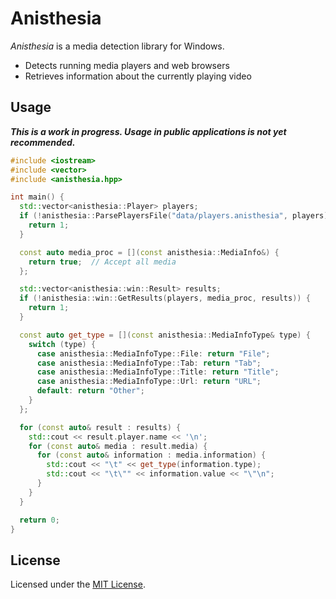 # Anisthesia

*Anisthesia* is a media detection library for Windows.

- Detects running media players and web browsers
- Retrieves information about the currently playing video

## Usage

***This is a work in progress. Usage in public applications is not yet recommended.***

```cpp
#include <iostream>
#include <vector>
#include <anisthesia.hpp>

int main() {
  std::vector<anisthesia::Player> players;
  if (!anisthesia::ParsePlayersFile("data/players.anisthesia", players)) {
    return 1;
  }

  const auto media_proc = [](const anisthesia::MediaInfo&) {
    return true;  // Accept all media
  };

  std::vector<anisthesia::win::Result> results;
  if (!anisthesia::win::GetResults(players, media_proc, results)) {
    return 1;
  }

  const auto get_type = [](const anisthesia::MediaInfoType& type) {
    switch (type) {
      case anisthesia::MediaInfoType::File: return "File";
      case anisthesia::MediaInfoType::Tab: return "Tab";
      case anisthesia::MediaInfoType::Title: return "Title";
      case anisthesia::MediaInfoType::Url: return "URL";
      default: return "Other";
    }
  };

  for (const auto& result : results) {
    std::cout << result.player.name << '\n';
    for (const auto& media : result.media) {
      for (const auto& information : media.information) {
        std::cout << "\t" << get_type(information.type);
        std::cout << "\t\"" << information.value << "\"\n";
      }
    }
  }

  return 0;
}
```

## License

Licensed under the [MIT License](https://opensource.org/licenses/MIT).
